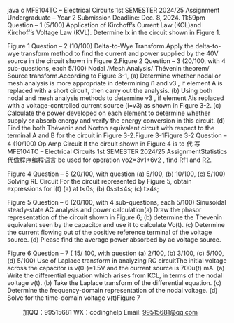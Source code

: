 java c
MFE104TC – Electrical Circuits 
1st SEMESTER 2024/25 Assignment 
Undergraduate – Year 2 
Submission Deadline: Dec. 8, 2024. 11:59pm
Question – 1   (5/100)
Application   of   Kirchoff’s   Current   Law   (KCL)and   Kirchoff’s   Voltage   Law   (KVL).   Determine   Ix   in   the   circuit   shown   in   Figure   1.

Figure   1
Question – 2 (10/100)
Delta-to-Wye   Transform.Apply   the   delta-to-wye   transform   method   to   find   the   current   and   power   supplied by the 40V source in the circuit shown in Figure 2.Figure   2
Question – 3 (20/100, with   4 sub-questions,   each   5/100)
Nodal /Mesh   Analysis/ Thévenin theorem/ Source transform.According   to   Figure   3-1, (a) Determine   whether   nodal   or   mesh   analysis   is   more appropriate   in   determining i1   and v3   , if   element   A   is   replaced   with   a   short   circuit,   then   carry   out   the   analysis.   (b)   Using   both   nodal   and   mesh   analysis   methods   to   determine v3   , if   element   Ais   replaced   with   a   voltage-controlled   current   source (i=v3)   as   shown    in      Figure   3-2.   (c)   Calculate   the      power   developed   on   each element   to   determine   whether   supply   or   absorb   energy   and   verify   the   energy   conversion   in   this   circuit.   (d)   Find   the   both   Thévenin   and   Norton   equivalent circuit   with   respect   to   the   terminal   A   and   B   for   the   circuit   in   Figure   3-2.Figure   3-1Figure 3-2
Question – 4 (10/100)
Op   Amp   Circuit
If   the   circuit   shown   in   Figure   4   is   to  代 写MFE104TC – Electrical Circuits 1st SEMESTER 2024/25 AssignmentStatistics
代做程序编程语言 be   used   for   operation   vo2=3v1+6v2   ,   find   Rf1   and   R2.

Figure   4
Question – 5 (20/100, with   question   (a)   5/100,   (b)   10/100,   (c)   5/100)   Solving   RL Circuit
For   the   circuit   represented   by   Figure   5,   obtain   expressions   for   i(t)   (a)   at   t<0s; (b) 0s≤t≤4s; (c) t>4s;

Figure   5
Question – 6 (20/100, with   4 sub-questions,   each   5/100)
Sinusoidal steady-state   AC analysis and   power calculation(a)    Draw      the      phasor      representation      of      the      circuit      shown      in      Figure      6;      (b)   determine   the   Thevenin   equivalent   seen   by   the   capacitor   and   use   it   to   calculate   Vc(t).   (c)   Determine   the   current   flowing   out   of   the   positive   reference   terminal   of the voltage source.   (d)   Please find the average   power   absorbed   by   ac   voltage   source.

Figure   6
Question – 7 (   15/   100, with   question   (a) 2/100, (b)   3/100,   (c)   5/100,   (d)   5/100)
Use of Laplace transform   in analyzing   RC   circuitThe   initial   voltage   across   the   capacitor   is   v(0-)=1.5V   and   the   current   source   is 700u(t)   mA.   (a) Write   the   differential   equation   which   arises   from   KCL,   in   terms of   the      nodal   voltage   v(t).      (b)   Take   the      Laplace   transform   of   the   differential equation.    (c)    Determine the frequency-domain representation of the nodal voltage. (d) Solve   for   the   time-domain   voltage   v(t)Figure   7







         
加QQ：99515681  WX：codinghelp  Email: 99515681@qq.com
